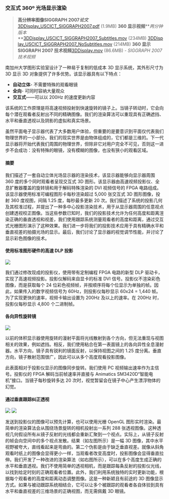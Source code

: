 ### 交互式 360º 光场显示渲染

> **高分辨率图像****SIGGRAPH 2007****_论文_**[3DDisplay_USCICT_SIGGRAPH2007.pdf](https://vgl.ict.usc.edu/Research/3DDisplay/3DDisplay_USCICT_SIGGRAPH2007.pdf) (1.9MB) **360 显示视频****_两分钟版本_**[3DDisplay_USCICT_SIGGRAPH2007_Subtitles.mov](https://vgl.ict.usc.edu/Research/3DDisplay/3DDisplay_USCICT_SIGGRAPH2007_Subtitles.mov) (234MB) [3DDisplay_USCICT_SIGGRAPH2007_NoSubtitles.mov](https://vgl.ict.usc.edu/Research/3DDisplay/3DDisplay_USCICT_SIGGRAPH2007_NoSubtitles.mov) (214MB) **360 显示 SIGGRAPH 2007 技术视频**[3DDisplay.mov](https://vgl.ict.usc.edu/Research/3DDisplay/3DDisplay.mov) (86.6MB) - _SIGGRAPH 2007 技术视频_
>

南加州大学图形实验室设计了一种易于复制的低成本 3D 显示系统，其外形尺寸为 3D 显示 3D 对象提供了许多优势。该显示器具有以下特点：  

- **自动立体**- 不需要特殊的观看眼镜
- **全向**- 可同时容纳大量观众
- **交互式**——可以以 200Hz 的速度更新内容

该系统的工作原理是将高速视频投射到快速旋转的镜子上。当镜子转动时，它会向每个潜在观看者反射出不同的精确图像。我们的渲染算法可以重现具有正确遮挡、水平和垂直透视以及阴影的虚拟和真实场景。  
  
虽然平面电子显示器代表了大多数用户体验，但重要的是要意识到平面仅代表我们物理世界的一小部分。我们的现实世界是由物体组成的，它们都是三维的。下一代显示器将开始代表我们周围的物理世界，但除非它对用户完全不可见，否则这一进步不会成功：没有特殊的眼镜，没有模糊的图像，也没有狭小的观看区域。

#### 摘要

我们描述了一套自动立体光场显示器的渲染技术，该显示器能够向显示器周围 360 度的多个同时观看者呈现交互式 3D 图形。该显示器由高速视频投影仪、全息扩散器覆盖的旋转镜和用于解码特殊渲染的 DVI 视频信号的 FPGA 电路组成。该显示器使用标准可编程图形卡每秒渲染超过 5,000 张交互式 3D 图形图像，投射 360 度视图，间隔 1.25 度，每秒最多更新 20 次。我们描述了系统的投影几何及其校准过程，并提出了一种多中心投影渲染技术，用于从显示器周围的任意视点创建透视校正图像。当这些参数已知时，我们的投影技术允许为任何高度和距离渲染正确的垂直透视和视差，我们使用跟踪系统测量观看者的高度和距离，通过交互式光栅图形演示了这种效果。我们进一步将我们的投影技术应用于具有精确水平和垂直视差的拍摄光场的显示。最后，我们讨论了显示器的视觉调节性能，并讨论了显示彩色图像的技术。

#### 使用标准图形硬件的高速 DLP 投影

  
![](https://vgl.ict.usc.edu/Research/3DDisplay/images/24views.gif)  

我们通过修改现成的投影仪，使用带有定制编程 FPGA 电路的新型 DLP 驱动卡，实现了高速视频投影。投影仪解码来自显卡的标准 DVI 信号。投影仪不渲染彩色图像，而是获取每个 24 位彩色视频帧，并按顺序将每个位显示为单独的帧。因此，如果传入的数字视频信号为 60Hz，则投影仪每秒显示 60x24 = 1,440 帧。为了实现更快的速率，视频卡输出设置为 200Hz 及以上的速率。在 200Hz 时，投影仪每秒显示 4,800 个二进制帧。

#### 各向异性旋转镜

![](https://vgl.ict.usc.edu/Research/3DDisplay/images/mirror.gif)

以前的体积显示器使用旋转的漫射平面将光线散射到各个方向，但无法重现与视图相关的效果，例如遮挡。相反，我们使用粘合在第一表面镜上的各向异性全息漫射器。水平方向，镜子具有锐利的镜面反射，以保持视图之间的 1.25 度分离。垂直方向，镜子散射范围很广，因此可以从多个高度观看投影图像。  
  
此表面相对于投影仪显示的图像同步旋转。我们使用 PC 视频输出速率作为主信号。投影仪的 FPGA 解码当前帧速率并直接与 Animatics SM3420D“智能电机”接口。当镜子每秒旋转多达 20 次时，视觉暂留会在镜子中心产生漂浮物体的幻觉。

#### 通过垂直跟踪纠正透视

![](https://vgl.ict.usc.edu/Research/3DDisplay/images/distorted.gif) ![](https://vgl.ict.usc.edu/Research/3DDisplay/images/corrected.gif)

发送到投影仪的图像可以预先计算，也可以使用光栅 OpenGL 图形实时渲染。最简单的渲染算法会从围绕场景旋转的相机投射出一系列 288 张透视图像。这种透视几何假设所有从镜子反射的光线都会重新汇聚到一个视点。实际上，从镜子反射的帧会向空间中的多个视点发散。结果（如左图所示）是一幅 3D 图像，其中水平视野被夸大，直线看起来是弯曲的。第二个伪影是由于缺乏垂直视差。就像从斜角观看时纸上的图像会显得更小一样，当观看者改变高度时，投影图像会显得垂直拉伸。我们开发了一种改进的渲染算法（如右图所示），可以在多个高度生成正确的水平和垂直透视。我们不使用简单的透视相机，而是跟踪每条反射的投影仪光线，以找到给定时刻的正确观看者位置。此外，我们利用系统独特的实时更新功能，根据每个观看者的高度和距离动态调整图像。这是一种新颖且有前途的 3D 图像显示方式。如果与被动跟踪系统相结合，它可以让多个被跟踪的观看者各自体验到具有水平和垂直视差的三维场景的正确视图，而无需佩戴 3D 眼镜。

